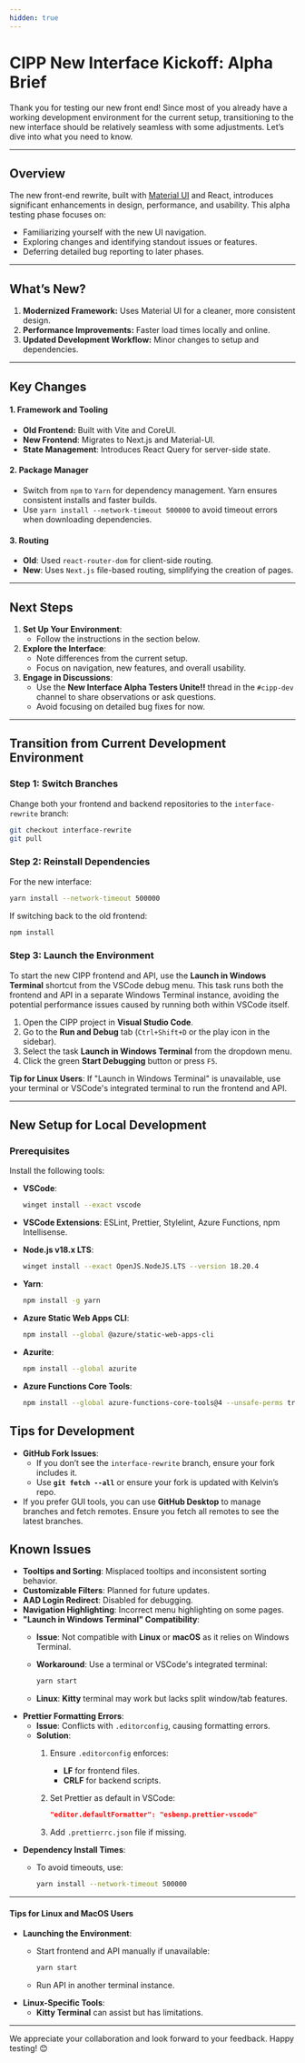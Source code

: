 ```yaml
---
hidden: true
---
```


# CIPP New Interface Kickoff: Alpha Brief

Thank you for testing our new front end! Since most of you already have a working development environment for the current setup, transitioning to the new interface should be relatively seamless with some adjustments. Let’s dive into what you need to know.&#x20;

***

## Overview&#x20;

The new front-end rewrite, built with [Material UI](https://mui.com/material-ui/getting-started/) and React, introduces significant enhancements in design, performance, and usability. This alpha testing phase focuses on:

* Familiarizing yourself with the new UI navigation.
* Exploring changes and identifying standout issues or features.
* Deferring detailed bug reporting to later phases.

***

## What’s New?&#x20;

1. **Modernized Framework:** Uses Material UI for a cleaner, more consistent design.&#x20;
2. **Performance Improvements:** Faster load times locally and online.&#x20;
3. **Updated Development Workflow:** Minor changes to setup and dependencies.&#x20;

***

## Key Changes&#x20;

#### 1. Framework and Tooling&#x20;

* **Old Frontend:** Built with Vite and CoreUI.&#x20;
* **New Frontend**: Migrates to Next.js and Material-UI.&#x20;
* **State Management**: Introduces React Query for server-side state.&#x20;

#### 2. Package Manager&#x20;

* Switch from `npm` to `Yarn` for dependency management. Yarn ensures consistent installs and faster builds.&#x20;
* Use `yarn install --network-timeout 500000` to avoid timeout errors when downloading dependencies.

#### 3. Routing&#x20;

* **Old**: Used `react-router-dom` for client-side routing.&#x20;
* **New**: Uses `Next.js` file-based routing, simplifying the creation of pages.&#x20;

***

## **Next Steps**

1. **Set Up Your Environment**:
   * Follow the instructions in the section below.
2. **Explore the Interface**:
   * Note differences from the current setup.
   * Focus on navigation, new features, and overall usability.
3. **Engage in Discussions**:
   * Use the **New Interface Alpha Testers Unite!!** thread in the `#cipp-dev` channel to share observations or ask questions.
   * Avoid focusing on detailed bug fixes for now.

***

## **Transition from Current Development Environment**

### **Step 1: Switch Branches**

Change both your frontend and backend repositories to the `interface-rewrite` branch:

```bash
git checkout interface-rewrite
git pull
```

### **Step 2: Reinstall Dependencies**

For the new interface:

```bash
yarn install --network-timeout 500000
```

If switching back to the old frontend:

```bash
npm install
```

### **Step 3: Launch the Environment**

To start the new CIPP frontend and API, use the **Launch in Windows Terminal** shortcut from the VSCode debug menu. This task runs both the frontend and API in a separate Windows Terminal instance, avoiding the potential performance issues caused by running both within VSCode itself.

1. Open the CIPP project in **Visual Studio Code**.
2. Go to the **Run and Debug** tab (`Ctrl+Shift+D` or the play icon in the sidebar).
3. Select the task **Launch in Windows Terminal** from the dropdown menu.
4. Click the green **Start Debugging** button or press `F5`.

**Tip for Linux Users**: If "Launch in Windows Terminal" is unavailable, use your terminal or VSCode's integrated terminal to run the frontend and API.

***

## **New Setup for Local Development**

### **Prerequisites**

Install the following tools:

*   **VSCode**:

    ```bash
    winget install --exact vscode
    ```
* **VSCode Extensions**: ESLint, Prettier, Stylelint, Azure Functions, npm Intellisense.
*   **Node.js v18.x LTS**:

    ```bash
    winget install --exact OpenJS.NodeJS.LTS --version 18.20.4
    ```
*   **Yarn**:

    ```bash
    npm install -g yarn
    ```
*   **Azure Static Web Apps CLI**:

    ```bash
    npm install --global @azure/static-web-apps-cli
    ```
*   **Azurite**:

    ```bash
    npm install --global azurite
    ```
*   **Azure Functions Core Tools**:

    ```bash
    npm install --global azure-functions-core-tools@4 --unsafe-perms true
    ```

## **Tips for Development**

* **GitHub Fork Issues**:
  * If you don’t see the `interface-rewrite` branch, ensure your fork includes it.
  * Use **`git fetch --all`** or ensure your fork is updated with Kelvin’s repo.
* If you prefer GUI tools, you can use **GitHub Desktop** to manage branches and fetch remotes. Ensure you fetch all remotes to see the latest branches.

## **Known Issues**

* **Tooltips and Sorting**: Misplaced tooltips and inconsistent sorting behavior.
* **Customizable Filters**: Planned for future updates.
* **AAD Login Redirect**: Disabled for debugging.
* **Navigation Highlighting**: Incorrect menu highlighting on some pages.
* **"Launch in Windows Terminal" Compatibility**:
  * **Issue**: Not compatible with **Linux** or **macOS** as it relies on Windows Terminal.
  *   **Workaround**: Use a terminal or VSCode's integrated terminal:

      ```bash
      yarn start
      ```
  * **Linux**: **Kitty** terminal may work but lacks split window/tab features.
* **Prettier Formatting Errors**:
  * **Issue**: Conflicts with `.editorconfig`, causing formatting errors.
  * **Solution**:
    1. Ensure `.editorconfig` enforces:
       * **LF** for frontend files.
       * **CRLF** for backend scripts.
    2.  Set Prettier as default in VSCode:

        ```json
        "editor.defaultFormatter": "esbenp.prettier-vscode"
        ```
    3. Add `.prettierrc.json` file if missing.
* **Dependency Install Times**:
  *   To avoid timeouts, use:

      ```bash
      yarn install --network-timeout 500000
      ```

***

#### **Tips for Linux and MacOS Users**

* **Launching the Environment**:
  *   Start frontend and API manually if unavailable:

      ```bash
      yarn start
      ```
  * Run API in another terminal instance.
* **Linux-Specific Tools**:
  * **Kitty Terminal** can assist but has limitations.

***

We appreciate your collaboration and look forward to your feedback. Happy testing! 😊
